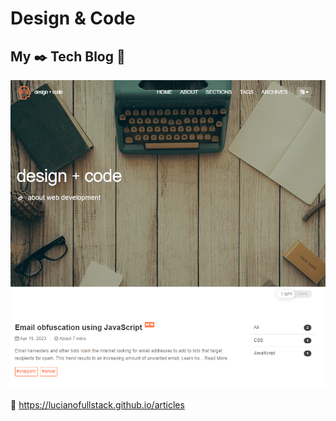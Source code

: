 # Design &amp; Code

## My ✒️ Tech Blog 🤖

<img src="readme.png">

🔗 https://lucianofullstack.github.io/articles

